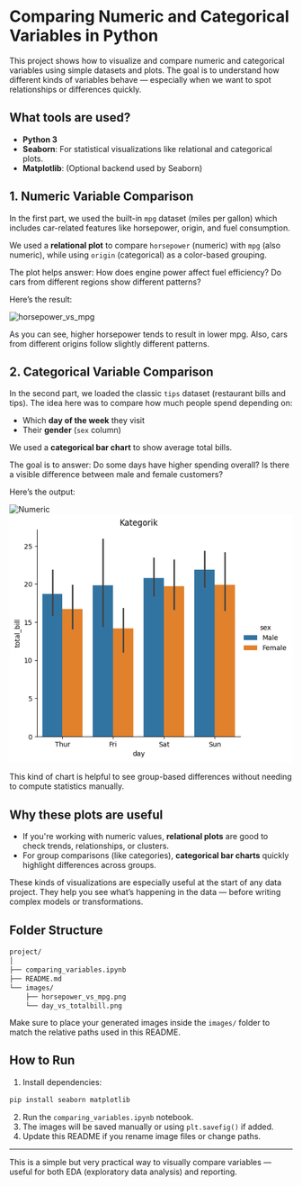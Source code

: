 # Comparing Numeric and Categorical Variables in Python

This project shows how to visualize and compare numeric and categorical variables using simple datasets and plots. The goal is to understand how different kinds of variables behave — especially when we want to spot relationships or differences quickly.

## What tools are used?

- **Python 3**
- **Seaborn**: For statistical visualizations like relational and categorical plots.
- **Matplotlib**: (Optional backend used by Seaborn)

## 1. Numeric Variable Comparison

In the first part, we used the built-in `mpg` dataset (miles per gallon) which includes car-related features like horsepower, origin, and fuel consumption.

We used a **relational plot** to compare `horsepower` (numeric) with `mpg` (also numeric), while using `origin` (categorical) as a color-based grouping.

The plot helps answer: 
How does engine power affect fuel efficiency? 
Do cars from different regions show different patterns?

Here’s the result:

![horsepower_vs_mpg](images/horsepower_vs_mpg.png)

As you can see, higher horsepower tends to result in lower mpg. Also, cars from different origins follow slightly different patterns.

## 2. Categorical Variable Comparison

In the second part, we loaded the classic `tips` dataset (restaurant bills and tips). The idea here was to compare how much people spend depending on:

- Which **day of the week** they visit
- Their **gender** (`sex` column)

We used a **categorical bar chart** to show average total bills.

The goal is to answer: 
Do some days have higher spending overall? 
Is there a visible difference between male and female customers?

Here’s the output:

![Numeric](images/relyplot.png)
![Categoric](images/catplot.png)

This kind of chart is helpful to see group-based differences without needing to compute statistics manually.

## Why these plots are useful

- If you're working with numeric values, **relational plots** are good to check trends, relationships, or clusters.
- For group comparisons (like categories), **categorical bar charts** quickly highlight differences across groups.

These kinds of visualizations are especially useful at the start of any data project. They help you see what’s happening in the data — before writing complex models or transformations.

## Folder Structure

```
project/
│
├── comparing_variables.ipynb
├── README.md
└── images/
    ├── horsepower_vs_mpg.png
    └── day_vs_totalbill.png
```

Make sure to place your generated images inside the `images/` folder to match the relative paths used in this README.

## How to Run

1. Install dependencies:
```bash
pip install seaborn matplotlib
```

2. Run the `comparing_variables.ipynb` notebook.
3. The images will be saved manually or using `plt.savefig()` if added.
4. Update this README if you rename image files or change paths.

---

This is a simple but very practical way to visually compare variables — useful for both EDA (exploratory data analysis) and reporting.

